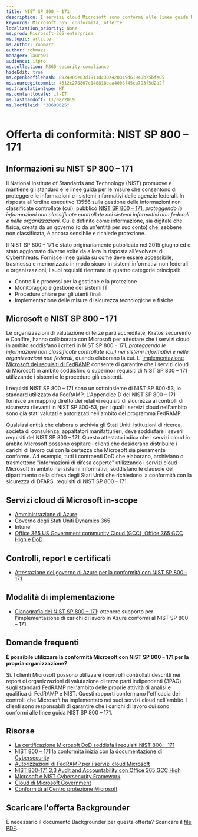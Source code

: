 ```yaml
---
title: NIST SP 800 – 171
description: I servizi cloud Microsoft sono conformi alle linee guida NIST SP 800 – 171 per proteggere le informazioni non classificate controllate in sistemi informativi non federali.
keywords: Microsoft 365, conformità, offerte
localization_priority: None
ms.prod: Microsoft-365-enterprise
ms.topic: article
ms.author: robmazz
author: robmazz
manager: laurawi
audience: itpro
ms.collection: M365-security-compliance
hideEdit: true
ms.openlocfilehash: 8924905e83d1911dc30a420319d61940b75bfe05
ms.sourcegitcommit: 4612c270867c148818eaa4008f45ca793f5d2a2f
ms.translationtype: MT
ms.contentlocale: it-IT
ms.lasthandoff: 11/08/2019
ms.locfileid: "38690625"
---
```

# <a name="compliance-offering-nist-sp-800171"></a>Offerta di conformità: NIST SP 800 – 171

## <a name="about-nist-sp-800171"></a>Informazioni su NIST SP 800 – 171

Il National Institute of Standards and Technology (NIST) promuove e mantiene gli standard e le linee guida per le misure che consentono di proteggere le informazioni e i sistemi informativi delle agenzie federali. In risposta all'ordine esecutivo 13556 sulla gestione delle informazioni non classificate controllate (cui), pubblicò [NIST SP 800 – 171](https://csrc.nist.gov/publications/detail/sp/800-171/rev-1/final), *proteggendo le informazioni non classificate controllate nei sistemi informativi non federali e nelle organizzazioni*. Cui è definito come informazione, sia digitale che fisica, creata da un governo (o da un'entità per suo conto) che, sebbene non classificata, è ancora sensibile e richiede protezione.

Il NIST SP 800 – 171 è stato originariamente pubblicato nel 2015 giugno ed è stato aggiornato diverse volte da allora in risposta all'evolversi di Cyberthreats. Fornisce linee guida su come deve essere accessibile, trasmessa e memorizzata in modo sicuro in sistemi informativi non federali e organizzazioni; i suoi requisiti rientrano in quattro categorie principali:

- Controlli e processi per la gestione e la protezione
- Monitoraggio e gestione dei sistemi IT
- Procedure chiare per gli utenti finali
- Implementazione delle misure di sicurezza tecnologiche e fisiche

## <a name="microsoft-and-nist-sp-800171"></a>Microsoft e NIST SP 800 – 171

Le organizzazioni di valutazione di terze parti accreditate, Kratos secureinfo e Coalfire, hanno collaborato con Microsoft per attestare che i servizi cloud in ambito soddisfano i criteri in NIST SP 800 – 171, *proteggendo le informazioni non classificate controllate (cui) nei sistemi informativi e nelle organizzazioni non federali*, quando elaborano la cui. L' [implementazione Microsoft dei requisiti di FedRAMP](offering-fedramp.md) consente di garantire che i servizi cloud di Microsoft in ambito soddisfino o superino i requisiti di NIST SP 800 – 171 utilizzando i sistemi e le procedure già esistenti.

I requisiti NIST SP 800 – 171 sono un sottoinsieme di NIST SP 800-53, lo standard utilizzato da FedRAMP. L'Appendice D del NIST SP 800 – 171 fornisce un mapping diretto dei relativi requisiti di sicurezza ai controlli di sicurezza rilevanti in NIST SP 800-53, per i quali i servizi cloud nell'ambito sono già stati valutati e autorizzati nell'ambito del programma FedRAMP.

Qualsiasi entità che elabora o archivia gli Stati Uniti: istituzioni di ricerca, società di consulenza, appaltatori manifatturieri, deve soddisfare i severi requisiti del NIST SP 800 – 171. Questo attestato indica che i servizi cloud in ambito Microsoft possono ospitare i clienti che desiderano distribuire i carichi di lavoro cui con la certezza che Microsoft sia pienamente conforme. Ad esempio, tutti i contraenti DoD che elaborano, archiviano o trasmettono "informazioni di difesa coperte" utilizzando i servizi cloud Microsoft in ambito nei sistemi informativi, soddisfano le clausole del dipartimento della difesa degli Stati Uniti che richiedono la conformità con la sicurezza di DFARS. requisiti di NIST SP 800 – 171.

## <a name="microsoft-in-scope-cloud-services"></a>Servizi cloud di Microsoft in-scope

- [Amministrazione di Azure](https://aka.ms/AzureCompliance)
- [Governo degli Stati Uniti Dynamics 365](https://aka.ms/d365-compliance-list)
- Intune
- [Office 365 US Government community Cloud (GCC), Office 365 GCC High e DoD](https://aka.ms/o365-compliance-framework)

## <a name="audits-reports-and-certificates"></a>Controlli, report e certificati

- [Attestazione del governo di Azure per la conformità con NIST SP 800 – 171](https://aka.ms/Azure-NIST-800-171)

## <a name="how-to-implement"></a>Modalità di implementazione

- [Cianografia del NIST SP 800 – 171](https://aka.ms/NIST-800-171-Blueprint): ottenere supporto per l'implementazione di carichi di lavoro in Azure conformi al NIST SP 800 – 171.

## <a name="frequently-asked-questions"></a>Domande frequenti

**È possibile utilizzare la conformità Microsoft con NIST SP 800 – 171 per la propria organizzazione?**

Sì. I clienti Microsoft possono utilizzare i controlli controllati descritti nei report di organizzazioni di valutazione di terze parti indipendenti (3PAO) sugli standard FedRAMP nell'ambito delle proprie attività di analisi e qualifica di FedRAMP e NIST. Questi rapporti confermano l'efficacia dei controlli che Microsoft ha implementato nei suoi servizi cloud nell'ambito. I clienti sono responsabili di garantire che i carichi di lavoro cui sono conformi alle linee guida NIST SP 800 – 171.

## <a name="resources"></a>Risorse

- [La certificazione Microsoft DoD soddisfa i requisiti NIST 800 – 171](offering-DoD-DISA-L2-L4-L5.md)
- [NIST 800 – 171 la conformità inizia con la documentazione di Cybersecurity](https://www.nist800171.com/)
- [Autorizzazioni di FedRAMP per i servizi cloud Microsoft](https://marketplace.fedramp.gov/index.html?status=Compliant&sort=productName#/products)
- [NIST 800-171 3,3 Audit and Accountability con Office 365 GCC High](https://info.summit7systems.com/blog/nist-3.3-audit-and-accountability-with-office-365)
- [Microsoft e NIST Cybersecurity Framework](offering-nist-csf.md)
- [Cloud di Microsoft Government](https://www.microsoft.com/enterprise/government)
- [Conformità al Centro protezione Microsoft](https://www.microsoft.com/trust-center/compliance/compliance-overview)

## <a name="download-the-offering-backgrounder"></a>Scaricare l'offerta Backgrounder

È necessario il documento Backgrounder per questa offerta? Scaricare il [file PDF](https://download.microsoft.com/download/9/8/F/98F1D966-FB62-4B58-B6F0-8F3DCCAC484A/NIST_SP-800-171-Compliance.pdf ).
